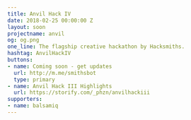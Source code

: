 ```yaml
---
title: Anvil Hack IV
date: 2018-02-25 00:00:00 Z
layout: soon
projectname: anvil
og: og.png
one_line: The flagship creative hackathon by Hacksmiths.
hashtag: AnvilHackIV
buttons:
- name: Coming soon - get updates
  url: http://m.me/smithsbot
  type: primary
- name: Anvil Hack III Highlights
  url: https://storify.com/_phzn/anvilhackiii
supporters:
- name: balsamiq
---
```



